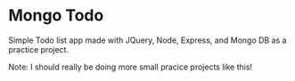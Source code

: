 Mongo Todo
===

Simple Todo list app made with JQuery, Node, Express, and Mongo DB as a practice project.

Note: I should really be doing more small pracice projects like this!